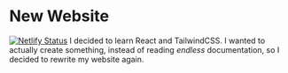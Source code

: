 # New Website
[![Netlify Status](https://api.netlify.com/api/v1/badges/3eae1e42-d5ef-4740-91f9-8e0cbd6b00f2/deploy-status)](https://app.netlify.com/sites/new-deveroonieuk/deploys)
I decided to learn React and TailwindCSS. I wanted to actually create something, instead of reading *endless* documentation, so I decided to rewrite my website again.

